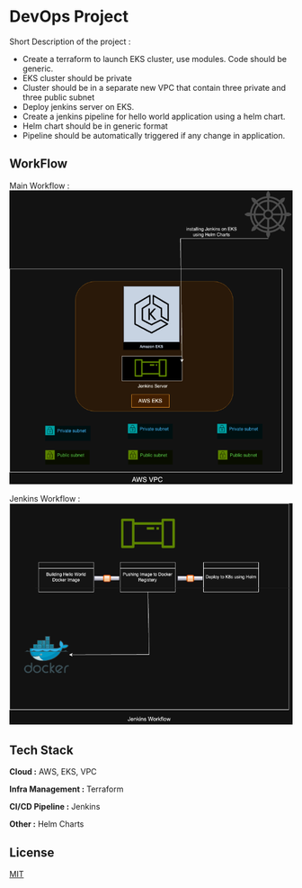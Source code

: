 
# DevOps Project

Short Description of the project :
* Create a terraform to launch EKS cluster, use modules. Code should be generic.
* EKS cluster should be private
* Cluster should be in a separate new VPC that contain three private and three public subnet
* Deploy jenkins server on EKS.
* Create a jenkins pipeline for hello world application using a helm chart.
* Helm chart should be in generic format
* Pipeline should be automatically triggered if any change in application.

## WorkFlow

Main Workflow :
![App Screenshot](./Main.png)

Jenkins Workflow :
![App Screenshot](./jenkins.png)


## Tech Stack

**Cloud :** AWS, EKS, VPC

**Infra Management :** Terraform

**CI/CD Pipeline :** Jenkins

**Other :** Helm Charts


## License

[MIT](https://choosealicense.com/licenses/mit/)

